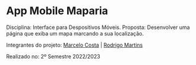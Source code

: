 # App Mobile Maparia
Disciplina: Interface para Despositivos Móveis.
Proposta: Desenvolver uma página que exiba um mapa marcando a sua localização.

Integrantes do projeto:
<a href="https://github.com/marcellu-s">Marcelo Costa</a> |
<a href="https://github.com/Rodrigo-Martins-Mateus">Rodrigo Martins</a>

Realizado no: 2º Semestre 2022/2023
